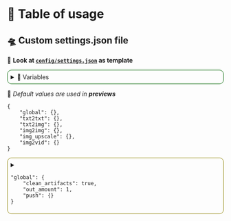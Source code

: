 # 🍹 Table of usage
## 🛸 Custom settings.json file

🚀 **Look at [`config/settings.json`](https://github.com/AI-Image-Gen/generator/blob/main/config/settings.json) as template**

<details style="border: 1px solid #006400; border-radius: 10px; padding: 7px; margin-bottom: 10px">
<summary> 📖 Variables</summary>

## 📔 Types of data
| 🔢 Input      | 🛸 Type | 🔥 Inputs              |
|:-------------:|:-------:|:----------------------:|
|`bool`         | boolean | `true` or `false`      | 
|`int`          | integer | any `number`           | 
|`str`          | string  | any `characters`       | 
|`arr`          | array   | array of some `input`s | 

## 💬 Input strings
🌐 *Example use:*
```json\n
"input": "{REPO}"
```
| 🔢 Input {}   | 🛸 Meaning              | 🔥 Side notes   |
|:-------------:|:-----------------------:|:---------------:|
|`REPO`         | `str` repository path   |<details><summary>Example</summary> `"repo/path"`</details>|

<details style="border: 1px solid #8B8000; border-radius: 10px; padding: 7px; margin-bottom: 10px">
<summary>

```json\n
"input": "{config.Input}"\n
```
</summary>

| 🔢 Input | 🛸 Meaning           |🔥 Side notes         |
|:------------------:|:--------------------:|:--------------------:|
|`mix0`              | Outputs amount `arr` | <details><summary>Example</summary>`[0, 1]` for <br>`out_amount: 2`</details>|
|`mix1`              | mix0 + previous ai amount `arr`     | 
|`mix2`              | mix1 + previous ai amount `arr`     | 

<details style="border: 1px solid #00008B; border-radius: 10px; padding: 7px">
<summary>

```json\n
"input": "{config.models.Input}"
```
</summary>

🚀 *Will be generated from config/models.json*

| 🔢 Input | 🛸 Meaning           |🔥 Side notes         |
|:------------------:|:--------------------:|:--------------------:|
|`txt2img`              | txt2img supported AI models `arr` | <details><summary>Example</summary>`["sd-v1.5"]`</details>|
|`img2img`              | img2img supported AI models `arr`     | 
|`img_upscale`              | img_upscale supported AI models `arr` | 
|`img2vid`              | img2vid supported AI models `arr`     | 

</details>
</details>

<details style="border: 1px solid #8B8000; border-radius: 10px; padding: 7px">
<summary>

```json\n
"input": "{txt2txt.Input}"
```
</summary>

🚀 *Will be generated from config/models.json*

| 🔢 Input | 🛸 Meaning           |🔥 Side notes         |
|:------------------:|:--------------------:|:--------------------:|
|`prompt`              | AI optimized prompt `str` | <details><summary>Example</summary>`"Generate something"`</details>|


</details>



</details>  


🚨 *Default values are used in **previews***  

```json\n
{
    "global": {},
    "txt2txt": {},
    "txt2img": {},
    "img2img": {},
    "img_upscale": {},
    "img2vid": {}
}
```

<details style="border: 1px solid #8B8000; border-radius: 10px; padding: 7px">
<summary>

```json\n
"global": {
    "clean_artifacts": true,
    "out_amount": 1,
    "push": {}
}
```
</summary>

| ⚡ Setting      | 🔢 Input          | 🔥 Description  |
|:----------------:|:------------------:|:--------------:|
|`clean_artifacts`| `bool`             | Delete temporary artifacts?| 
|`out_amount`| `int`<br>in **1**-**10** range    | How many prompts should be called?<details style="border: 1px solid; border-radius: 10px; padding: 2px"><summary>*Limitations* 🚧</summary>Edit available only with<br>**txt2txt** `active: true`</details> | 

<details style="border: 1px solid #006400; border-radius: 10px; padding: 7px">
<summary>

```json\n
"push": {
    "active": true,
    "imgs_dir": "{REPO}/content/img",
    "vids_dir": "{REPO}/content/vid",
    "prompt_dir": "{REPO}/content/prompts",
}
```

</summary>

| ⚡ Setting      | 🔢 Input          | 🔥 Description |
|:---------------:|:------------------:|:---------------|
|`active`| `bool` | Push to repository? |
|`imgs_dir`| `str` | Images push path  |
|`vids_dir`| `str` | Videos push path  |
|`prompt_dir`| `str` | Prompts push path  |

</details>

</details>